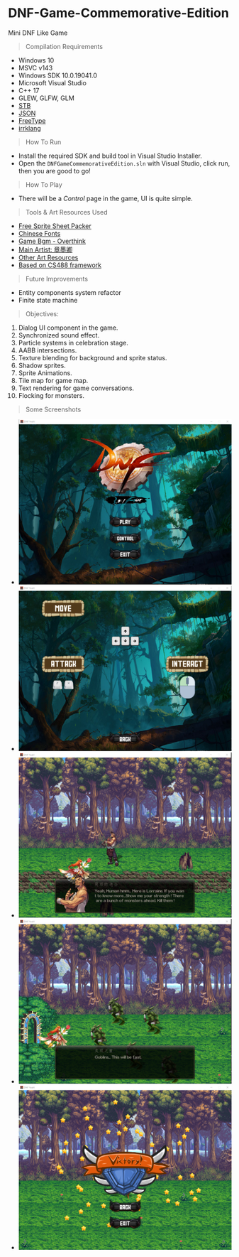 # DNF-Game-Commemorative-Edition
Mini DNF Like Game

> Compilation Requirements

- Windows 10
- MSVC v143
- Windows SDK 10.0.19041.0
- Microsoft Visual Studio
- C++ 17
- GLEW, GLFW, GLM
- [STB](https://github.com/nothings/stb)
- [JSON](https://github.com/nlohmann/json)
- [FreeType](https://github.com/ubawurinna/freetype-windows-binaries)
- [irrklang](https://www.ambiera.com/irrklang/downloads.html)

> How To Run

- Install the required SDK and build tool in Visual Studio Installer.
- Open the ```DNFGameCommemorativeEdition.sln``` with Visual Studio, click run, then you are good to go!

> How To Play

- There will be a *Control* page in the game, UI is quite simple.

> Tools & Art Resources Used

- [Free Sprite Sheet Packer](https://www.codeandweb.com/free-sprite-sheet-packer)
- [Chinese Fonts](https://chinesefonts.org/)
- [Game Bgm - Overthink](https://www.bilibili.com/bangumi/play/ep400972?from_spmid=666.19.0.0)
- [Main Artist: 章墨卿](http://huashilm.com/u/120434/art)
- [Other Art Resources](https://www.aigei.com/)
- [Based on CS488 framework](https://student.cs.uwaterloo.ca/~cs488/Spring2022/)

> Future Improvements

- Entity components system refactor
- Finite state machine

> Objectives:

1. Dialog UI component in the game.
2. Synchronized sound effect.
3. Particle systems in celebration stage.
4. AABB intersections.
5. Texture blending for background and sprite status.
6. Shadow sprites.
7. Sprite Animations.
8. Tile map for game map.
9. Text rendering for game conversations.
10. Flocking for monsters.

> Some Screenshots

- ![Alt text](screenshots/mainPage.png?raw=true)
- ![Alt text](screenshots/controlPage.png?raw=true)
- ![Alt text](screenshots/sceneOne.png?raw=true)
- ![Alt text](screenshots/sceneTwo.png?raw=true)
- ![Alt text](screenshots/finalStage.png?raw=true)